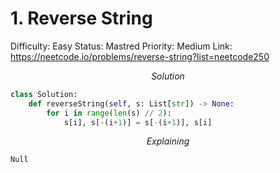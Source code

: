 # 1. Reverse String

Difficulty: Easy
Status: Mastred
Priority: Medium
Link: https://neetcode.io/problems/reverse-string?list=neetcode250

$$
Solution
$$

```python
class Solution:
    def reverseString(self, s: List[str]) -> None:
        for i in range(len(s) // 2):
            s[i], s[-(i+1)] = s[-(i+1)], s[i]
```

$$
Explaining
$$

```python
Null
```